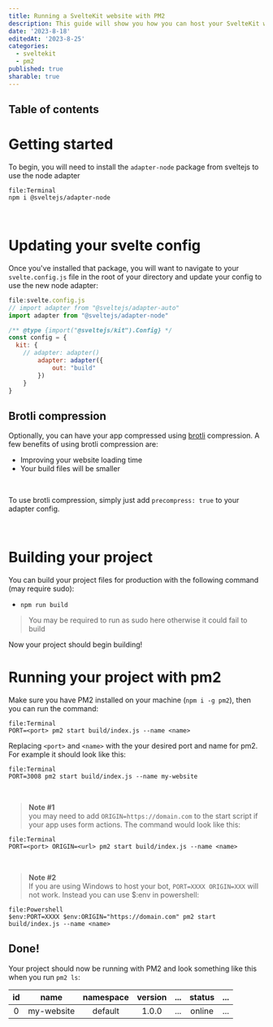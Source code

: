 ```yaml
---
title: Running a SvelteKit website with PM2
description: This guide will show you how you can host your SvelteKit website on ubuntu using PM2.
date: '2023-8-18'
editedAt: '2023-8-25'
categories:
  - sveltekit
  - pm2
published: true
sharable: true
---
```


## Table of contents


# Getting started

To begin, you will need to install the `adapter-node` package from sveltejs to use the node adapter

```shell
file:Terminal
npm i @sveltejs/adapter-node
```

<br>

# Updating your svelte config

Once you've installed that package, you will want to navigate to your `svelte.config.js` file in the root of your directory and update your config to use the new node adapter:

```js
file:svelte.config.js
// import adapter from "@sveltejs/adapter-auto"
import adapter from "@sveltejs/adapter-node"

/** @type {import("@sveltejs/kit").Config} */
const config = {
  kit: {
    // adapter: adapter()
		adapter: adapter({
			out: "build"
		})
	}
}
```

## Brotli compression

Optionally, you can have your app compressed using [brotli](https://en.wikipedia.org/wiki/Brotli) compression. A few benefits of using brotli compression are:

- Improving your website loading time
- Your build files will be smaller

<br>

To use brotli compression, simply just add `precompress: true` to your adapter config.


<br>

# Building your project

You can build your project files for production with the following command (may require sudo):
- `npm run build`

> You may be required to run as sudo here otherwise it could fail to build
  
Now your project should begin building!

# Running your project with pm2

Make sure you have PM2 installed on your machine (`npm i -g pm2`), then you can run the command:

```shell
file:Terminal
PORT=<port> pm2 start build/index.js --name <name>
```

Replacing `<port>` and `<name>` with the your desired port and name for pm2. For example it should look like this:

```shell
file:Terminal
PORT=3008 pm2 start build/index.js --name my-website
```

<br>

> **Note #1**<br>
> you may need to add `ORIGIN=https://domain.com` to the start script if your app uses form actions. The command would look like this:

```shell
file:Terminal
PORT=<port> ORIGIN=<url> pm2 start build/index.js --name <name>
```
<br>

> **Note #2**<br>
> If you are using Windows to host your bot, `PORT=XXXX ORIGIN=XXX` will not work. Instead you can use $:env in powershell:

```shell
file:Powershell
$env:PORT=XXXX $env:ORIGIN="https://domain.com" pm2 start build/index.js --name <name>
```

## Done!

Your project should now be running with PM2 and look something like this when you run `pm2 ls`:

| id  |    name    | namespace | version | ...  | status | ... |
| :-: |    :-:     |    :-:    |   :-:   |  :-: |   :-:  | :-: |
|  0  | my-website |  default  |  1.0.0  | ...  | online | ... |